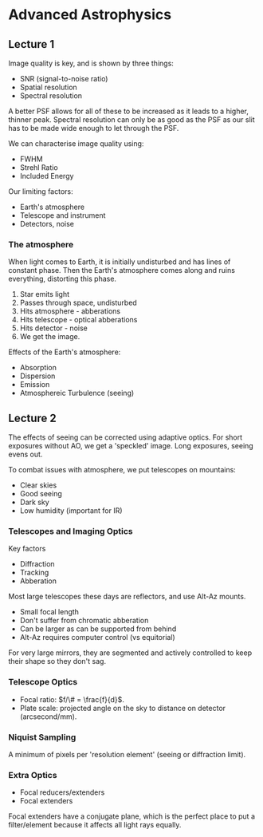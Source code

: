 Advanced Astrophysics
=====================

Lecture 1
---------

Image quality is key, and is shown by three things:

+ SNR (signal-to-noise ratio)
+ Spatial resolution
+ Spectral resolution

A better PSF allows for all of these to be increased as it leads to a higher, thinner peak. Spectral resolution can only be as good as the PSF as our slit has to be made wide enough to let through the PSF.

We can characterise image quality using:

+ FWHM
+ Strehl Ratio
+ Included Energy

Our limiting factors:

+ Earth's atmosphere
+ Telescope and instrument
+ Detectors, noise

### The atmosphere

When light comes to Earth, it is initially undisturbed and has lines of constant phase. Then the Earth's atmosphere comes along and ruins everything, distorting this phase.

1. Star emits light
2. Passes through space, undisturbed
3. Hits atmosphere - abberations
4. Hits telescope - optical abberations
5. Hits detector - noise
6. We get the image.

Effects of the Earth's atmosphere:

+ Absorption
+ Dispersion
+ Emission
+ Atmosphereic Turbulence (seeing)


Lecture 2
---------

The effects of seeing can be corrected using adaptive optics. For short exposures without AO, we get a 'speckled' image. Long exposures, seeing evens out.

To combat issues with atmosphere, we put telescopes on mountains:

+ Clear skies
+ Good seeing
+ Dark sky
+ Low humidity (important for IR)

### Telescopes and Imaging Optics

Key factors

+ Diffraction
+ Tracking
+ Abberation

Most large telescopes these days are reflectors, and use Alt-Az mounts.

+ Small focal length
+ Don't suffer from chromatic abberation
+ Can be larger as can be supported from behind
+ Alt-Az requires computer control (vs equitorial)

For very large mirrors, they are segmented and actively controlled to keep their shape so they don't sag.

### Telescope Optics

+ Focal ratio: $f/\# = \frac{f}{d}$.
+ Plate scale: projected angle on the sky to distance on detector (arcsecond/mm).

### Niquist Sampling

A minimum of  pixels per 'resolution element' (seeing or diffraction limit).

### Extra Optics

+ Focal reducers/extenders
+ Focal extenders

Focal extenders have a conjugate plane, which is the perfect place to put a filter/element because it affects all light rays equally.
